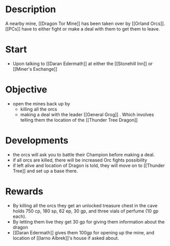 # Description
A nearby mine, [[Dragon Tor Mine]] has been taken over by [[Orland Orcs]]. [[PCs]] have to either fight or make a deal with them to get them to leave.
# Start
- Upon talking to [[Daran Edermath]] at either the [[Stonehill Inn]] or [[Miner's Exchange]]

# Objective
- open the mines back up by
	- killing all the orcs
	- making a deal with the leader [[General Grog]] . Which involves telling them the location of the [[Thunder Tree Dragon]] 
# Developments
- the orcs will ask you to battle their Champion before making a deal.
- if all orcs are killed, there will be increased Orc fights possibility
- if left alive and location of Dragon is told, they will move on to [[Thunder Tree]] and set up a base there. 

# Rewards
- By killing all the orcs they get an unlocked treasure
chest in the cave holds 750 cp, 180 sp, 62 ep, 30 gp, and
three vials of perfume (10 gp each).
- By letting them live they get 30 gp for giving them information about the dragon
- [[Daran Edermath]] gives them 100gp for opening up the mine, and location of [[Iarno Albrek]]'s house if asked about.